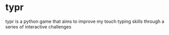 # typr
typr is a python game that aims to improve my touch typing skills through a series of interactive challenges
